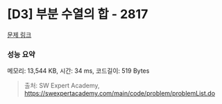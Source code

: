 # [D3] 부분 수열의 합 - 2817 

[문제 링크](https://swexpertacademy.com/main/code/problem/problemDetail.do?contestProbId=AV7IzvG6EksDFAXB) 

### 성능 요약

메모리: 13,544 KB, 시간: 34 ms, 코드길이: 519 Bytes



> 출처: SW Expert Academy, https://swexpertacademy.com/main/code/problem/problemList.do